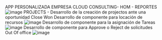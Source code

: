 APP PERSONALIZADA EMPRESA CLOUD CONSULTING- 
HOM - REPORTES
![image](https://user-images.githubusercontent.com/99770498/200348018-be67d96b-4d06-445d-a2ad-41f5bcc9a620.png)
PROJECTS - Desarrollo de la creación de projectos ante una oportunidad Close Won
Desarrollo de componente para locación de recursos
![image](https://user-images.githubusercontent.com/99770498/200348514-fce8580b-f7f9-42e6-8379-0f9d7df0c566.png)
Desarrollo de componente para la asignación de Tareas
![image](https://user-images.githubusercontent.com/99770498/200348854-4eb03d86-ee56-4481-9138-36c618536400.png)
Desarrollo de componente para Approve o Reject de solicitudes Out Of office
![image](https://user-images.githubusercontent.com/99770498/200349241-4269d179-3271-4e1a-a00c-6b9148db2802.png)
